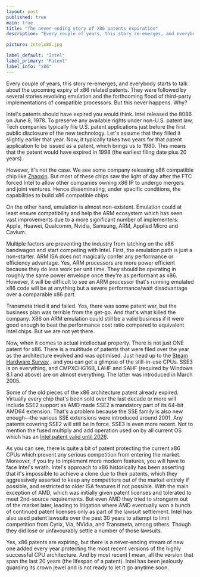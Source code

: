 ```yaml
---
layout: post
published: true
main: true
title: "The never-ending story of X86 patents expiration"
description: "Every couple of years, this story re-emerges, and everybody starts to talk about the upcoming expiry of x86 related patents. They were followed by several stories revolving emulation and the forthcoming flood of third-party implementations of compatible processors. But this never happens. Why?"

picture: intelx86.jpg

label_default: "Intel"
label_primary: "Patent"
label_info: "x86"
---
```

<!-- Main Container -->
Every couple of years, this story re-emerges, and everybody starts to talk about the upcoming expiry of x86 related patents. They were followed by several stories revolving emulation and the forthcoming flood of third-party implementations of compatible processors. But this never happens. Why?

Intel's patents should have expired you would think. Intel released the 8086 on June 8, 1978. To preserve any available rights under non-U.S. patent law, Tech companies typically file U.S. patent applications just before the first public disclosure of the new technology. Let's assume that they filled it slightly earlier that year. Now, it typically takes two years for that patent application to be issued as a patent, which brings us to  1980. This means that the patent would have expired in 1998 (the earliest filing date plus 20 years).

However, it's not the case. We see some company releasing x86 compatible chip like [Zhaoxin](https://fuse.wikichip.org/news/733/zhaoxin-launches-their-highest-performance-chinese-x86-chips/).
But most of these chips saw the light of day after the FTC forced Intel to allow other companies owning x86 IP to undergo mergers and joint ventures. Hence disseminating, under specific conditions, the capabilities to build x86 compatible chips.

On the other hand, emulation is almost non-existent. Emulation could at least ensure compatibility and help the ARM ecosystem which has seen vast improvements due to a more significant number of implementers: Apple, Huawei, Qualcomm, Nvidia, Samsung, ARM, Applied Micro and Cavium.

Multiple factors are preventing the industry from latching on the x86 bandwagon and start competing with Intel. First, the emulation path is just a non-starter. ARM ISA does not magically confer any performance or efficiency advantage. Yes, ARM processors are more power efficient because they do less work per unit time. They should be operating in roughly the same power envelope once they're as performant as x86. However, it will be difficult to see an ARM processor that's running emulated x86 code will be at anything but a severe performance/watt disadvantage over a comparable x86 part.

Transmeta tried it and failed. Yes, there was some patent war, but the business plan was terrible from the get-go. And that's what killed the company. X86 on ARM emulation could still be a valid business if it were good enough to beat the performance cost ratio compared to equivalent Intel chips. But we are not yet there.

Now, when it comes to actual intellectual property. There is not just ONE patent for x86. There is a multitude of patents that were filed over the year as the architecture evolved and was optimised. Just head up to the [Steam Hardware Survey](https://store.steampowered.com/hwsurvey/Steam-Hardware-Software-Survey-Welcome-to-Steam) , and you can get a glimpse of the still-in-use CPUs. SSE3 is on everything, and CMPXCHG16B, LAHF and SAHF (required by Windows 8.1 and above) are on almost everything. The latter was introduced in March 2005.

Some of the old pieces of the x86 architecture patent already expired. Virtually every chip that's been sold over the last decade or more will include SSE2 support as AMD made SSE2 a mandatory part of its 64-bit AMD64 extension. That's a problem because the SSE family is also new enough—the various SSE extensions were introduced around 2001. Any patents covering SSE2 will still be in force. SSE3 is even more recent. Not to mention the fused multiply and add operation used on by all current OS which has an [Intel patent valid until 2026](https://patents.google.com/patent/US7499962).

As you can see, there is quite a bit of patent protecting the current x86 CPUs which prevent any serious competition from entering the market. Moreover, if you try to implement more modern features, you will have to face Intel's wrath. Intel's approach to x86 historically has been asserting that it's impossible to achieve a clone due to their patents, which they aggressively asserted to keep any competitors out of the market entirely if possible, and restricted to older ISA features if not possible. With the main exception of AMD, which was initially given patent licenses and tolerated to meet 2nd-source requirements. But even AMD they tried to strongarm out of the market later, leading to litigation where AMD eventually won a bunch of continued patent licenses only as part of the lawsuit settlement. Intel has also used patent lawsuits over the past 30 years to attempt to limit competition from Cyrix, Via, NVidia, and Transmeta, among others. Though they did lose or unfavourably settle a number of those lawsuits.

Yes, x86 patents are expiring, but there is a never-ending stream of new one added every year protecting the most recent versions of the highly successful CPU architecture. And by most recent I mean, all the version that span the last 20 years (the lifespan of a patent). Intel has been jealously guarding its crown jewel and is not ready to let it go anytime soon.
<!--End Main Container -->
